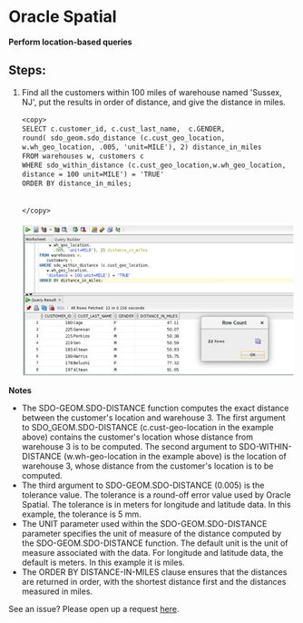 
# Oracle Spatial  

**Perform location-based queries**

## Steps:

1. Find all the customers within 100 miles of warehouse named 'Sussex, NJ', put the results in order of distance, and give the distance in miles.   
   
    ````
    <copy>
    SELECT c.customer_id, c.cust_last_name,  c.GENDER,
    round( sdo_geom.sdo_distance (c.cust_geo_location,
    w.wh_geo_location, .005, 'unit=MILE'), 2) distance_in_miles
    FROM warehouses w, customers c
    WHERE sdo_within_distance (c.cust_geo_location,w.wh_geo_location, 
    distance = 100 unit=MILE') = 'TRUE'
    ORDER BY distance_in_miles;

 
    </copy>
     ````

     
     ![](./images/spatial_m5.PNG " ")

 **Notes**

- The SDO-GEOM.SDO-DISTANCE function computes the exact distance between the customer's location and warehouse 3. The first argument to SDO_GEOM.SDO-DISTANCE (c.cust-geo-location in the example above) contains the customer's location whose distance from warehouse 3 is to be computed. The second argument to SDO-WITHIN-DISTANCE (w.wh-geo-location in the example above) is the location of warehouse 3, whose distance from the customer's location is to be computed.
- The third argument to SDO-GEOM.SDO-DISTANCE (0.005) is the tolerance value. The tolerance is a round-off error value used by Oracle Spatial. The tolerance is in meters for longitude and latitude data. In this example, the tolerance is 5 mm.
- The UNIT parameter used within the SDO-GEOM.SDO-DISTANCE parameter specifies the unit of measure of the distance computed by the SDO-GEOM.SDO-DISTANCE function. The default unit is the unit of measure associated with the data. For longitude and latitude data, the default is meters. In this example it is miles.
- The ORDER BY DISTANCE-IN-MILES clause ensures that the distances are returned in order, with the shortest distance first and the distances measured in miles.






See an issue?  Please open up a request [here](https://github.com/oracle/learning-library/issues).